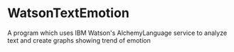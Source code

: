 # WatsonTextEmotion
A program which uses IBM Watson's AlchemyLanguage service to analyze text and create graphs showing trend of emotion
